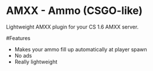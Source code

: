 # AMXX - Ammo (CSGO-like)

Lightweight AMXX plugin for your CS 1.6 AMXX server.


#Features

- Makes your ammo fill up automatically at player spawn
- No ads
- Really lightweight
